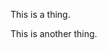 This is a thing.

<script>
!function(f,b,e,v,n,t,s){if(f.fbq)return;n=f.fbq=function(){n.callMethod?
n.callMethod.apply(n,arguments):n.queue.push(arguments)};if(!f._fbq)f._fbq=n;
n.push=n;n.loaded=!0;n.version='2.0';n.queue=[];t=b.createElement(e);t.async=!0;
t.src=v;s=b.getElementsByTagName(e)[0];s.parentNode.insertBefore(t,s)}(window,
document,'script','https://connect.facebook.net/en_US/fbevents.js');
fbq('init', '1847448698846169'); // Insert your pixel ID here.
fbq('track', 'PageView');
</script>
<noscript><img height="1" width="1" style="display:none"
src="https://www.facebook.com/tr?id=1847448698846169&ev=PageView&noscript=1"
/></noscript>
<!-- DO NOT MODIFY -->
<!-- End Facebook Pixel Code -->

This is another thing.

